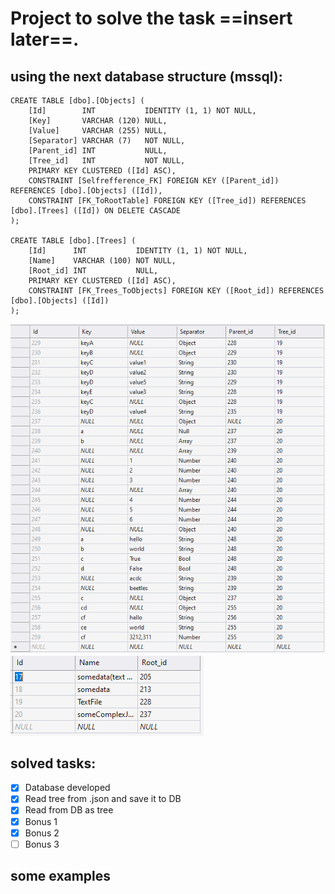 # Project to solve the task ==insert later==.

## using the next database structure (mssql):
```
CREATE TABLE [dbo].[Objects] (
    [Id]        INT           IDENTITY (1, 1) NOT NULL,
    [Key]       VARCHAR (120) NULL,
    [Value]     VARCHAR (255) NULL,
    [Separator] VARCHAR (7)   NOT NULL,
    [Parent_id] INT           NULL,
    [Tree_id]   INT           NOT NULL,
    PRIMARY KEY CLUSTERED ([Id] ASC),
    CONSTRAINT [Selfrefference_FK] FOREIGN KEY ([Parent_id]) REFERENCES [dbo].[Objects] ([Id]),
    CONSTRAINT [FK_ToRootTable] FOREIGN KEY ([Tree_id]) REFERENCES [dbo].[Trees] ([Id]) ON DELETE CASCADE
);

CREATE TABLE [dbo].[Trees] (
    [Id]      INT           IDENTITY (1, 1) NOT NULL,
    [Name]    VARCHAR (100) NOT NULL,
    [Root_id] INT           NULL,
    PRIMARY KEY CLUSTERED ([Id] ASC),
    CONSTRAINT [FK_Trees_ToObjects] FOREIGN KEY ([Root_id]) REFERENCES [dbo].[Objects] ([Id])
);
```
![data](/Images-for-github/data-looks-in-db.png) ![data](/Images-for-github/tree-data-in-db.png)

## solved tasks:
- [x] Database developed
- [x] Read tree from .json and save it to DB
- [x] Read from DB as tree
- [x] Bonus 1
- [x] Bonus 2
- [ ] Bonus 3 

## some examples
